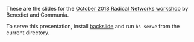 These are the slides for the [October 2018 Radical Networks workshop](https://radicalnetworks.org/participants/benedict-lau/) by Benedict and Communia.

To serve this presentation, install [backslide](https://github.com/sinedied/backslide) and run `bs serve` from the current directory.
